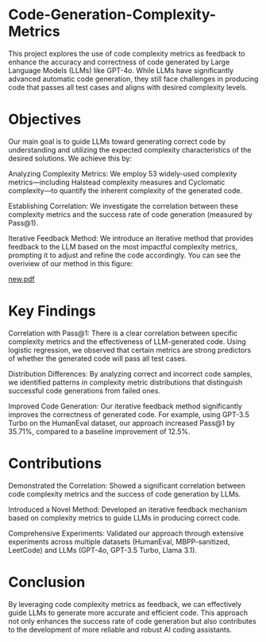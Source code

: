 # Code-Generation-Complexity-Metrics

This project explores the use of code complexity metrics as feedback to enhance the accuracy and correctness of code generated by Large Language Models (LLMs) like GPT-4o. While LLMs have significantly advanced automatic code generation, they still face challenges in producing code that passes all test cases and aligns with desired complexity levels.

# Objectives

Our main goal is to guide LLMs toward generating correct code by understanding and utilizing the expected complexity characteristics of the desired solutions. We achieve this by:

Analyzing Complexity Metrics: We employ 53 widely-used complexity metrics—including Halstead complexity measures and Cyclomatic complexity—to quantify the inherent complexity of the generated code.

Establishing Correlation: We investigate the correlation between these complexity metrics and the success rate of code generation (measured by Pass@1).

Iterative Feedback Method: We introduce an iterative method that provides feedback to the LLM based on the most impactful complexity metrics, prompting it to adjust and refine the code accordingly. You can see the overiview of our method in this figure:

[new.pdf](https://github.com/user-attachments/files/17834552/new.pdf)

# Key Findings

Correlation with Pass@1: There is a clear correlation between specific complexity metrics and the effectiveness of LLM-generated code. Using logistic regression, we observed that certain metrics are strong predictors of whether the generated code will pass all test cases.

Distribution Differences: By analyzing correct and incorrect code samples, we identified patterns in complexity metric distributions that distinguish successful code generations from failed ones.

Improved Code Generation: Our iterative feedback method significantly improves the correctness of generated code. For example, using GPT-3.5 Turbo on the HumanEval dataset, our approach increased Pass@1 by 35.71%, compared to a baseline improvement of 12.5%.

# Contributions
Demonstrated the Correlation: Showed a significant correlation between code complexity metrics and the success of code generation by LLMs.

Introduced a Novel Method: Developed an iterative feedback mechanism based on complexity metrics to guide LLMs in producing correct code.

Comprehensive Experiments: Validated our approach through extensive experiments across multiple datasets (HumanEval, MBPP-sanitized, LeetCode) and LLMs (GPT-4o, GPT-3.5 Turbo, Llama 3.1).

# Conclusion
By leveraging code complexity metrics as feedback, we can effectively guide LLMs to generate more accurate and efficient code. This approach not only enhances the success rate of code generation but also contributes to the development of more reliable and robust AI coding assistants.
